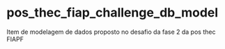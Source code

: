 # pos_thec_fiap_challenge_db_model
Item de modelagem de dados proposto no desafio da fase 2 da pos thec FIAPF

